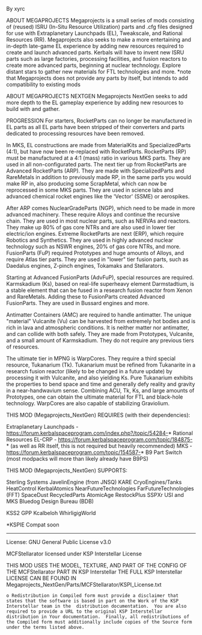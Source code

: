 By xyrc

ABOUT MEGAPROJECTS
Megaprojects is a small series of mods consisting of (reused) ISRU (In-Situ Resource Utilization) parts and .cfg files designed for use with Extraplanetary Launchpads (EL), Tweakscale, and Rational Resources (RR). Megaprojects also seeks to make a more entertaining and in-depth late-game EL experience by adding new resources required to create and launch advanced parts. Kerbals will have to invent new ISRU parts such as large factories, processing facilities, and fusion reactors to create more advanced parts, beginning at nuclear technology. Explore distant stars to gather new materials for FTL technologies and more.
*note that Megaprojects does not provide any parts by itself, but intends to add compatibility to existing mods

ABOUT MEGAPROJECTS NEXTGEN
Megaprojects NextGen seeks to add more depth to the EL gameplay experience by adding new resources to build with and gather.

PROGRESSION
For starters, RocketParts can no longer be manufactured in EL parts as all EL parts have been stripped of their converters and parts dedicated to processing resources have been removed.

In MKS, EL constructions are made from MaterialKits and SpecializedParts (4:1), but have now been re-replaced with RocketParts.
RocketParts (RP) must be manufactured at a 4:1 (mass) ratio in various MKS parts. They are used in all non-configurated parts.
The next tier up from RocketParts are Advanced RocketParts (ARP). They are made with SpecializedParts and RareMetals in addition to previously made RP, in the same parts you would make RP in, also producing some ScrapMetal, which can now be reprocessed in some MKS parts.
They are used in science labs and advanced chemical rocket engines like the 'Vector' (SSME) or aerospikes.

After ARP comes NuclearGradeParts (NGP), which need to be made in more advanced machinery. These require Alloys and continue the recursive chain.
They are used in most nuclear parts, such as NERVAs and reactors. They make up 80% of gas core NTRs and are also used in lower tier electric/ion engines.
Extreme RocketParts are next (ERP), which require Robotics and Synthetics.
They are used in highly advanced nuclear technology such as NSWR engines, 20% of gas core NTRs, and more.
FusionParts (FuP) required Prototypes and huge amounts of Alloys, and require Atlas tier parts.
They are used in "lower" tier fusion parts, such as Daedalus engines, Z-pinch engines, Tokamaks and Stellarators.

Starting at Advanced FusionParts (AdvFuP), special resources are required.
Karmskadium (Ks), based on real-life superheavy element Darmstadtium, is a stable element that can be fused in a research fusion reactor from Xenon and RareMetals.
Adding these to FusionParts created Advanced FusionParts.
They are used in Bussard engines and more.

Antimatter Containers (AMC) are required to handle antimatter. The unique "material" Vulcanite (Vu) can be harvested from extremely hot bodies and is rich in lava and atmospheric conditions. It is neither matter nor antimatter, and can collide with both safely.
They are made from Prototypes, Vulcanite, and a small amount of Karmskadium. They do not require any previous tiers of resources.

The ultimate tier in MPNG is WarpCores. They require a third special resource, Tukanarium (Tk).
Tukanarium must be refined from Tukanarite in a research fusion reactor (likely to be changed in a future update) by processing it with Vulcanite, and also yielding Ks.
Pure Tukanarium exhibits the properties to bend space and time and generally defy reality and gravity in a near-handwavium sense.
Combining ACU, Tk, Ks, and large amounts of Prototypes, one can obtain the ultimate material for FTL and black-hole technology. WarpCores are also capable of stabilizing Graviolium.

THIS MOD (Megaprojects_NextGen) REQUIRES (with their dependencies):

Extraplanetary Launchpads - https://forum.kerbalspaceprogram.com/index.php?/topic/54284-*
Rational Resources EL-CRP - https://forum.kerbalspaceprogram.com/topic/184875-* (as well as RR itself, this is not required but heavily recommended)
MKS - https://forum.kerbalspaceprogram.com/topic/154587-*
B9 Part Switch (most modpacks will more than likely already have B9PS)

THIS MOD (Megaprojects_NextGen) SUPPORTS:

Sterling Systems
JavelinEngine (from JNSQ)
KARE
CryoEngines/Tanks
HeatControl
KerbalAtomics
NearFutureTechnologies
FarFutureTechnologies (FFT)
SpaceDust
RecycledParts AtomicAge
RestockPlus
SSPXr
USI and MKS
Bluedog Design Bureau (BDB)

KSS2
GPP
Kcalbeloh
WhirligigWorld

*KSPIE Compat soon

---

License: GNU General Public License v3.0

MCFStellarator licensed under KSP Interstellar License

THIS MOD USES THE MODEL, TEXTURE, AND PART OF THE CONFIG OF THE MCFStellarator PART IN KSP Interstellar
THE FULL KSP Interstellar LICENSE CAN BE FOUND IN Megaprojects_NextGen/Parts/MCFStellarator/KSPI_License.txt

    o Redistribution in Compiled form must provide a disclaimer that states that the software is based in part on the Work of the KSP Interstellar team in the  distribution documentation.  You are also required to provide a URL to the original KSP Interstellar distribution in Your documentation.  Finally, all redistributions of the Compiled form must additionally include copies of the Source form under the terms listed above.


